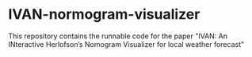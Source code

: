 # IVAN-normogram-visualizer
This repository contains the runnable code for the paper "IVAN: An INteractive Herlofson’s Nomogram Visualizer for local weather forecast"
